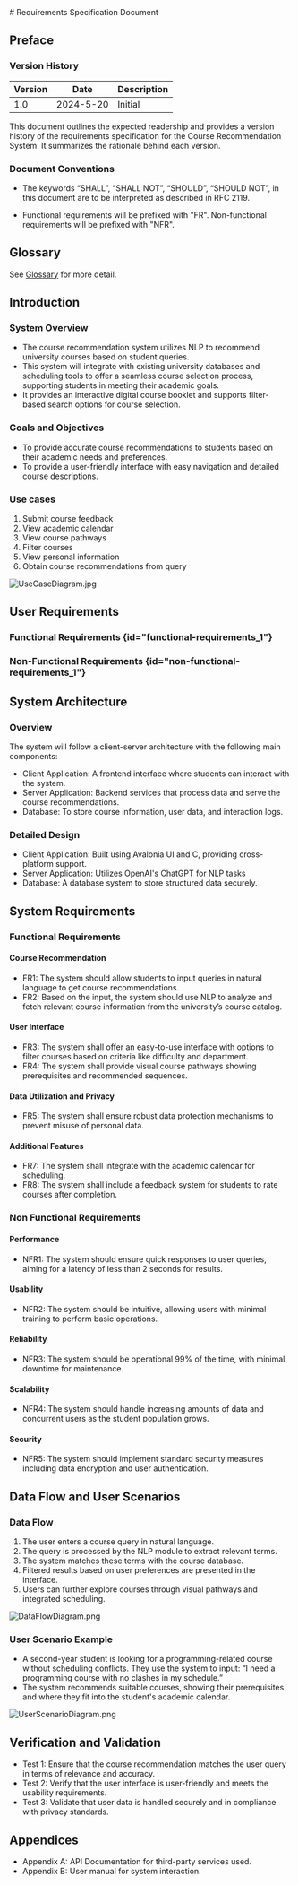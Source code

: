 <show-structure for="chapter" depth="3"/>
# Requirements Specification Document

## Preface

### Version History

| Version | Date      | Description |
|---------|-----------|-------------|
| 1.0     | 2024-5-20 | Initial     |

This document outlines the expected readership and provides a version history of the requirements specification for the Course
Recommendation System. It summarizes the rationale behind each version.

### Document Conventions

* The keywords “SHALL”, “SHALL NOT”, “SHOULD”, “SHOULD NOT”, in this document are to be interpreted as described in RFC 2119.

* Functional requirements will be prefixed with "FR". Non-functional requirements will be prefixed with "NFR".

## Glossary

See [Glossary](Glossary.md#requirement-specification-document "Glossary for Requirement Specification Document") for more detail.

## Introduction

### System Overview

* The course recommendation system utilizes NLP to recommend university courses based on student queries.
* This system will integrate with existing university databases and scheduling tools
  to offer a seamless course selection process, supporting students in meeting their academic goals.
* It provides an interactive digital course booklet and supports filter-based search options for course selection.

### Goals and Objectives

* To provide accurate course recommendations to students based on their academic needs and preferences.
* To provide a user-friendly interface with easy navigation and detailed course descriptions.

### Use cases

1. Submit course feedback
2. View academic calendar
3. View course pathways
4. Filter courses
5. View personal information
6. Obtain course recommendations from query

![UseCaseDiagram.jpg](UseCaseDiagram.jpg)

## User Requirements

### Functional Requirements {id="functional-requirements_1"}

### Non-Functional Requirements {id="non-functional-requirements_1"}

## System Architecture

### Overview

The system will follow a client-server architecture with the following main components:

* Client Application: A frontend interface where students can interact with the system.
* Server Application: Backend services that process data and serve the course recommendations.
* Database: To store course information, user data, and interaction logs.

### Detailed Design

* Client Application: Built using Avalonia UI and C, providing cross-platform support.
* Server Application: Utilizes OpenAI's ChatGPT for NLP tasks
* Database: A database system to store structured data securely.

## System Requirements

### Functional Requirements

#### Course Recommendation

* FR1: The system should allow students to input queries in natural language to get course recommendations.
* FR2: Based on the input, the system should use NLP to analyze and fetch relevant course information from the university’s course catalog.

#### User Interface

* FR3: The system shall offer an easy-to-use interface with options to filter courses based on criteria like difficulty and department.
* FR4: The system shall provide visual course pathways showing prerequisites and recommended sequences.

#### Data Utilization and Privacy

* FR5: The system shall ensure robust data protection mechanisms to prevent misuse of personal data.

#### Additional Features

* FR7: The system shall integrate with the academic calendar for scheduling.
* FR8: The system shall include a feedback system for students to rate courses after completion.

### Non Functional Requirements

#### Performance

* NFR1: The system should ensure quick responses to user queries, aiming for a latency of less than 2 seconds for results.

#### Usability

* NFR2: The system should be intuitive, allowing users with minimal training to perform basic operations.

#### Reliability

* NFR3: The system should be operational 99% of the time, with minimal downtime for maintenance.

#### Scalability

* NFR4: The system should handle increasing amounts of data and concurrent users as the student population grows.

#### Security

* NFR5: The system should implement standard security measures including data encryption and user authentication.

## Data Flow and User Scenarios

### Data Flow

1. The user enters a course query in natural language.
2. The query is processed by the NLP module to extract relevant terms.
3. The system matches these terms with the course database.
4. Filtered results based on user preferences are presented in the interface.
5. Users can further explore courses through visual pathways and integrated scheduling.

![DataFlowDiagram.png](DataFlowDiagram.png)

### User Scenario Example

* A second-year student is looking for a programming-related course without scheduling conflicts. They use the system to input: “I need a
  programming course with no clashes in my schedule.”
* The system recommends suitable courses, showing their prerequisites and where they fit into the student's academic calendar.

![UserScenarioDiagram.png](UserScenarioDiagram.png)

## Verification and Validation

* Test 1: Ensure that the course recommendation matches the user query in terms of relevance and accuracy.
* Test 2: Verify that the user interface is user-friendly and meets the usability requirements.
* Test 3: Validate that user data is handled securely and in compliance with privacy standards.

## Appendices

* Appendix A: API Documentation for third-party services used.
* Appendix B: User manual for system interaction.

